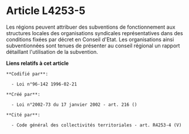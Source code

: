 # Article L4253-5

Les régions peuvent attribuer des subventions de fonctionnement aux structures locales des organisations syndicales
représentatives dans des conditions fixées par décret en Conseil d'Etat. Les organisations ainsi subventionnées sont tenues
de présenter au conseil régional un rapport détaillant l'utilisation de la subvention.

**Liens relatifs à cet article**

	**Codifié par**:

	  - Loi n°96-142 1996-02-21

	**Créé par**:

	  - Loi n°2002-73 du 17 janvier 2002 - art. 216 ()

	**Cité par**:

	  - Code général des collectivités territoriales - art. R4253-4 (V)
